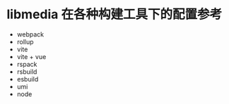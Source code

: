 # libmedia 在各种构建工具下的配置参考

- webpack
- rollup
- vite
- vite + vue
- rspack
- rsbuild
- esbuild
- umi
- node